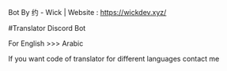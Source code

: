 Bot By 约 - Wick | Website : https://wickdev.xyz/

#Translator Discord Bot

For English >>> Arabic

If you want code of translator for different languages contact me
